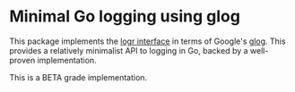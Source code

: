 # Minimal Go logging using glog

This package implements the [logr interface](https://github.com/thockin/logr)
in terms of Google's [glog](https://godoc.org/github.com/golang/glog).  This
provides a relatively minimalist API to logging in Go, backed by a well-proven
implementation.

This is a BETA grade implementation.
